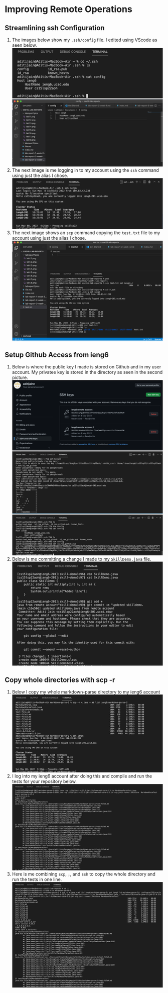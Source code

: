 # **Improving Remote Operations**
## Streamlining ssh Configuration
1. The images below show my `.ssh/config` file. I edited using VScode as seen below.
![Image](labreport3pics/lab3.1.png)
![Image](labreport3pics/lab3.2.png)
2. The next image is me logging in to my account using the `ssh` command using just the alias I chose.
![Image](labreport3pics/lab3.3.png)
3. The next image shows an `scp` command copying the `test.txt` file to my account using just the alias I chose.
![Image](labreport3pics/lab3.4.png)
## Setup Github Access from ieng6
1. Below is where the public key I made is stored on Github and in my user account. My privatee key is stored in the directory as seen in the second picture.
![Image](labreport3pics/lab3.5.png)
![Image](labreport3pics/lab3.6.png)
![Image](labreport3pics/lab3.7.png)
2. Below is me committing a change I made to my `SkillDemo.java` file.
![Image](labreport3pics/lab3.8.png)
## Copy whole directories with scp -r
1. Below I copy my whole markdown-parse directory to my ieng6 account
![Image](labreport3pics/lab3.9.png)
2. I log into my ieng6 account after doing this and compile and run the tests for your repository below.
![Image](labreport3pics/lab3.10.png)
3. Here is me combining `scp`, `;`, and `ssh` to copy the whole directory and run the tests in one line.
![Image](labreport3pics/lab3.11.png)
